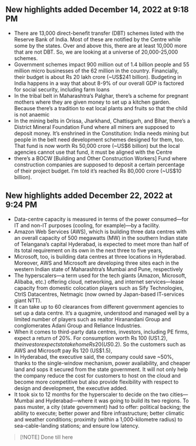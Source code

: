 ## New highlights added December 14, 2022 at 9:18 PM
- There are 13,000 direct-benefit transfer (DBT) schemes listed with the Reserve Bank of India. Most of these are notified by the Centre while some by the states. Over and above this, there are at least 10,000 more that are not DBT. So, we are looking at a universe of 20,000-25,000 schemes.
- Government schemes impact 900 million out of 1.4 billion people and 55 million micro businesses of the 62 million in the country.
  Financially, their budget is about Rs 20 lakh crore (~US$241 billion). Budgeting in India happens in a way that about 8-9% of our overall GDP is factored for social security, including farm loans
- In the tribal belt in Maharashtra’s Palghar, there’s a scheme for pregnant mothers where they are given money to set up a kitchen garden. Because there’s a tradition to eat local plants and fruits so that the child is not anaemic
- In the mining belts in Orissa, Jharkhand, Chattisgarh, and Bihar, there’s a District Mineral Foundation Fund where all miners are supposed to deposit money. It’s enshrined in the Constitution: India needs mining but people in the belt need development schemes designed for them, too. That fund is now worth Rs 50,000 crore (~US$6 billion) but the local agencies cannot use that fund, it must be aligned with the Centre
- there’s a BOCW [Building and Other Construction Workers] Fund where construction companies are supposed to deposit a certain percentage of their project budget. I’m told it’s reached Rs 80,000 crore (~US$10 billion).

## New highlights added December 22, 2022 at 9:24 PM
- Data-centre capacity is measured in terms of the power consumed—for IT and non-IT purposes (cooling, for example)—by a facility.
- Amazon Web Services (AWS), which is building three data centres with an overall capacity of 500 megawatts (MW) in the southern Indian state of Telangana’s capital Hyderabad, is expected to meet more than half of its total requirement on its own in the next three to five years,
- Microsoft, too, is building data centres at three locations in Hyderabad. Moreover, AWS and Microsoft are developing three sites each in the western Indian state of Maharashtra’s Mumbai and Pune, respectively
- The hyperscalers—a term used for the tech giants (Amazon, Microsoft, Alibaba, etc.) offering cloud, networking, and internet services—lease capacity from domestic colocation players such as Sify Technologies, CtrlS Datacentres, Netmagic (now owned by Japan-based IT-services giant NTT).
- It can take up to 60 clearances from different government agencies to set up a data centre. It’s a quagmire, understood and managed well by a limited number of players such as realtor Hiranandani Group and conglomerates Adani Group and Reliance Industries.
- When it comes to third-party data centres, investors, including PE firms, expect a return of 20%. For consumption worth Rs 100 (US$1.2), the investor expects to take home Rs 20 (US$0.2). So the customers such as AWS and Microsoft pay Rs 120 (US$1.5),
- In Hyderabad, the executive said, the company could save ~50%, thanks to the single-window mechanism, power availability, and cheaper land and sops it secured from the state government. It will not only help the company reduce the cost for customers to host on the cloud and become more competitive but also provide flexibility with respect to design and development, the executive added.
- It took six to 12 months for the hyperscaler to decide on the two cities—Mumbai and Hyderabad—where it was going to build its two regions. To pass muster, a city (state government) had to offer: political backing; the ability to execute; better power and fibre infrastructure; better climatic and weather conditions; proximity (within a 1,000-kilometre radius) to sea-cable-landing stations; and ensure low latency.

> [!NOTE] Done till here

